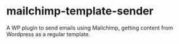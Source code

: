 # mailchimp-template-sender
A WP plugin to send emails using Mailchimp, getting content from Wordpress as a regular template. 
